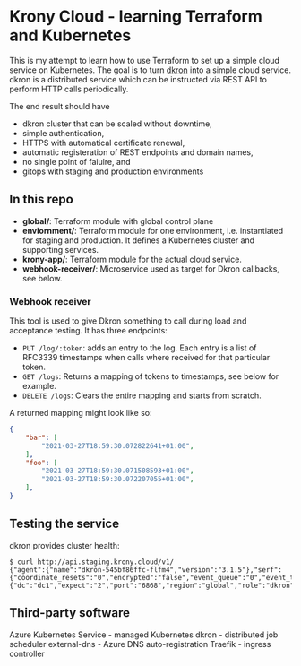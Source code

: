 # Krony Cloud - learning Terraform and Kubernetes

This is my attempt to learn how to use Terraform to set up a simple cloud service on Kubernetes. The goal is to turn [dkron](https://github.com/distribworks/dkron) into a simple cloud service. dkron is a distributed service which can be instructed via REST API to perform HTTP calls periodically.

The end result should have
- dkron cluster that can be scaled without downtime,
- simple authentication,
- HTTPS with automatical certificate renewal,
- automatic registeration of REST endpoints and domain names, 
- no single point of faiulre, and
- gitops with staging and production environments

## In this repo

- **global/**: Terraform module with global control plane
- **enviornment/**: Terraform module for one environment, i.e. instantiated for staging and production. It defines a Kubernetes cluster and supporting services.
- **krony-app/**: Terraform module for the actual cloud service.
- **webhook-receiver/**: Microservice used as target for Dkron callbacks, see below.

### Webhook receiver

This tool is used to give Dkron something to call during load and acceptance testing. It has three endpoints:

- `PUT /log/:token`: adds an entry to the log. Each entry is a list of RFC3339 timestamps when calls where received for that particular token.
- `GET /logs`: Returns a mapping of tokens to timestamps, see below for example.
- `DELETE /logs`: Clears the entire mapping and starts from scratch.

A returned mapping might look like so:
```json
{
    "bar": [
        "2021-03-27T18:59:30.072822641+01:00",
    ],
    "foo": [
        "2021-03-27T18:59:30.071508593+01:00",
        "2021-03-27T18:59:30.072207055+01:00",
    ],
}
```

## Testing the service

dkron provides cluster health:
```
$ curl http://api.staging.krony.cloud/v1/
{"agent":{"name":"dkron-545bf86ffc-flfm4","version":"3.1.5"},"serf":{"coordinate_resets":"0","encrypted":"false","event_queue":"0","event_time":"1","failed":"2","health_score":"0","intent_queue":"0","left":"0","member_time":"7","members":"5","query_queue":"0","query_time":"1"},"tags":{"dc":"dc1","expect":"2","port":"6868","region":"global","role":"dkron","rpc_addr":"10.244.0.29:6868","server":"true","version":"3.1.5"}}
```

## Third-party software

Azure Kubernetes Service - managed Kubernetes
dkron - distributed job scheduler
external-dns - Azure DNS auto-registration
Traefik - ingress controller